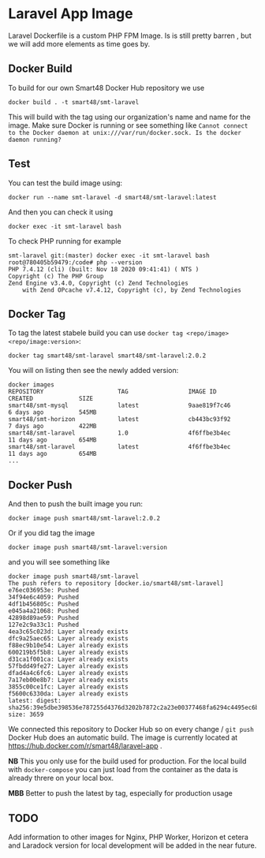 # Laravel App Image

Laravel Dockerfile is a custom PHP FPM Image. Is is still pretty barren , but we will add more elements as time goes by.

## Docker Build

To build for our own Smart48 Docker Hub repository we use
```
docker build . -t smart48/smt-laravel
```
This will build with the tag using our organization's name and name for the image. Make sure Docker is running or see something like `Cannot connect to the Docker daemon at unix:///var/run/docker.sock. Is the docker daemon running?`

## Test

You can test the build image using:

```
docker run --name smt-laravel -d smart48/smt-laravel:latest
```
And then you can check it using

```
docker exec -it smt-laravel bash
```

To check PHP running for example

```
smt-laravel git:(master) docker exec -it smt-laravel bash
root@780405b59479:/code# php --version
PHP 7.4.12 (cli) (built: Nov 18 2020 09:41:41) ( NTS )
Copyright (c) The PHP Group
Zend Engine v3.4.0, Copyright (c) Zend Technologies
    with Zend OPcache v7.4.12, Copyright (c), by Zend Technologies
```

## Docker Tag


To tag the latest stabele build you can use `docker tag <repo/image> <repo/image:version>`:

```
docker tag smart48/smt-laravel smart48/smt-laravel:2.0.2
```

You will on listing then see the newly added version:

```
docker images                                         
REPOSITORY                     TAG                 IMAGE ID            CREATED             SIZE
smart48/smt-mysql              latest              9aae819f7c46        6 days ago          545MB
smart48/smt-horizon            latest              cb443bc93f92        7 days ago          422MB
smart48/smt-laravel            1.0                 4f6ffbe3b4ec        11 days ago         654MB
smart48/smt-laravel            latest              4f6ffbe3b4ec        11 days ago         654MB
...

```
## Docker Push

And then to push the built image you run:

```
docker image push smart48/smt-laravel:2.0.2
```

Or if you did tag the image

```
docker image push smart48/smt-laravel:version
```

and you will see something like

```
docker image push smart48/smt-laravel
The push refers to repository [docker.io/smart48/smt-laravel]
e76ec036953e: Pushed 
34f94e6c4059: Pushed 
4df1b456805c: Pushed 
e045a4a21068: Pushed 
42898d89ae59: Pushed
127e2c9a33c1: Pushed 
4ea3c65c023d: Layer already exists 
dfc9a25aec65: Layer already exists 
f88ec9b10e54: Layer already exists 
600219b5f5b8: Layer already exists 
d31ca1f001ca: Layer already exists 
57fbdd49fe27: Layer already exists
dfad4a4c6fc6: Layer already exists 
7a17eb00e8b7: Layer already exists 
3855c00ce1fc: Layer already exists 
f5600c6330da: Layer already exists 
latest: digest: sha256:39e5dbe398536e787255d4376d3202b7872c2a23e00377468fa6294c4495ec6b size: 3659
```

We connected this repository to Docker Hub so on every change / `git push` Docker Hub does an automatic build. The image is currently located at https://hub.docker.com/r/smart48/laravel-app . 


**NB** This you only use for the build used for production. For the local build with `docker-compose` you can just load from the container as the data is already threre on your local box.

**MBB** Better to push the latest by tag, especially for production usage

## TODO

Add information to other images for Nginx, PHP Worker, Horizon et cetera and Laradock version for local development will be added in the near future.